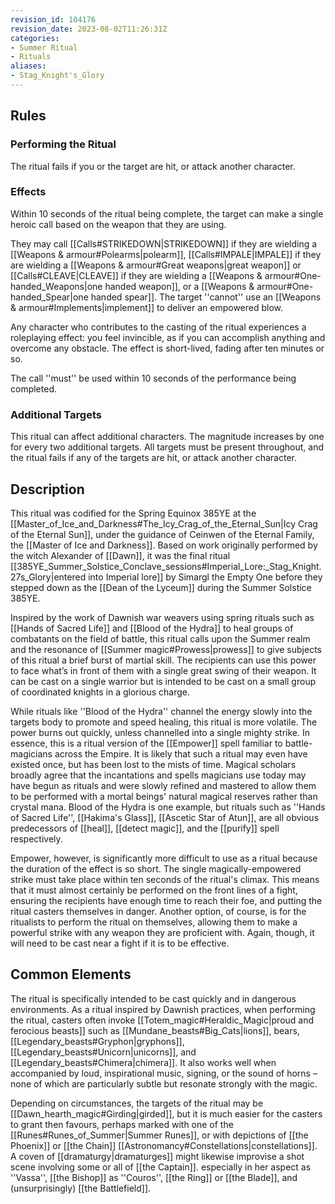 ```yaml
---
revision_id: 104176
revision_date: 2023-08-02T11:26:31Z
categories:
- Summer Ritual
- Rituals
aliases:
- Stag_Knight's_Glory
---
```


## Rules

### Performing the Ritual
 

The ritual fails if you or the target are hit, or attack another character.
### Effects
Within 10 seconds of the ritual being complete, the target can make a single heroic call based on the weapon that they are using. 

They may call [[Calls#STRIKEDOWN|STRIKEDOWN]] if they are wielding a [[Weapons & armour#Polearms|polearm]], [[Calls#IMPALE|IMPALE]] if they are wielding a [[Weapons & armour#Great weapons|great weapon]] or [[Calls#CLEAVE|CLEAVE]] if they are wielding a [[Weapons & armour#One-handed_Weapons|one handed weapon]], or a [[Weapons & armour#One-handed_Spear|one handed spear]]. The target ''cannot'' use an [[Weapons & armour#Implements|implement]] to deliver an empowered blow.

Any character who contributes to the casting of the ritual experiences a roleplaying effect: you feel invincible, as if you can accomplish anything and overcome any obstacle. The effect is short-lived, fading after ten minutes or so.

The call ''must'' be used within 10 seconds of the performance being completed.

### Additional Targets
This ritual can affect additional characters. The magnitude increases by one for every two additional targets. All targets must be present throughout, and the ritual fails if any of the targets are hit, or attack another character.

## Description
This ritual was codified for the Spring Equinox 385YE at the [[Master_of_Ice_and_Darkness#The_Icy_Crag_of_the_Eternal_Sun|Icy Crag of the Eternal Sun]], under the guidance of Ceinwen of the Eternal Family, the [[Master of Ice and Darkness]]. Based on work originally performed by the witch Alexander of [[Dawn]], it was the final ritual [[385YE_Summer_Solstice_Conclave_sessions#Imperial_Lore:_Stag_Knight.27s_Glory|entered into Imperial lore]] by Simargl the Empty One before they stepped down as the [[Dean of the Lyceum]] during the Summer Solstice 385YE.

Inspired by the work of Dawnish war weavers using spring rituals such as [[Hands of Sacred Life]] and [[Blood of the Hydra]] to heal groups of combatants on the field of battle, this ritual calls upon the Summer realm and the resonance of [[Summer magic#Prowess|prowess]] to give subjects of this ritual a brief burst of martial skill. The recipients can use this power to face what’s in front of them with a single great swing of their weapon. It can be cast on a single warrior but is intended to be cast on a small group of coordinated knights in a glorious charge.

While rituals like ''Blood of the Hydra'' channel the energy slowly into the targets body to promote and speed healing, this ritual is more volatile. The power burns out quickly, unless channelled into a single mighty strike. In essence, this is a ritual version of the [[Empower]] spell familiar to battle-magicians across the Empire. It is likely that such a ritual may even have existed once, but has been lost to the mists of time. Magical scholars broadly agree that the incantations and spells magicians use today may have begun as rituals and were slowly refined and mastered to allow them to be performed with a mortal beings' natural magical reserves rather than crystal mana. Blood of the Hydra is one example, but rituals such as ''Hands of Sacred Life'', [[Hakima's Glass]], [[Ascetic Star of Atun]], are all obvious predecessors of [[heal]], [[detect magic]], and the [[purify]] spell respectively.

Empower, however, is significantly more difficult to use as a ritual because the duration of the effect is so short. The single magically-empowered strike must take place within ten seconds of the ritual's climax. This means that it must almost certainly be performed on the front lines of a fight, ensuring the recipients have enough time to reach their foe, and putting the ritual casters themselves in danger.  Another option, of course, is for the ritualists to perform the ritual on themselves, allowing them to make a powerful strike with any weapon they are proficient with. Again, though, it will need to be cast near a fight if it is to be effective.

## Common Elements
The ritual is specifically intended to be cast quickly and in dangerous environments. As a ritual inspired by Dawnish practices, when performing the ritual, casters often invoke [[Totem_magic#Heraldic_Magic|proud and ferocious beasts]] such as [[Mundane_beasts#Big_Cats|lions]], bears, [[Legendary_beasts#Gryphon|gryphons]], [[Legendary_beasts#Unicorn|unicorns]], and [[Legendary_beasts#Chimera|chimera]]. It also works well when accompanied by loud, inspirational music, signing, or the sound of horns – none of which are particularly subtle but resonate strongly with the magic.

Depending on circumstances, the targets of the ritual may be [[Dawn_hearth_magic#Girding|girded]], but it is much easier for the casters to grant then favours, perhaps marked with one of the [[Runes#Runes_of_Summer|Summer Runes]], or with depictions of [[the Phoenix]] or [[the Chain]] [[Astronomancy#Constellations|constellations]]. A coven of [[dramaturgy|dramaturges]] might likewise improvise a shot scene involving some or all of [[the Captain]]. especially in her aspect as ''Vassa'', [[the Bishop]] as ''Couros'', [[the Ring]] or [[the Blade]], and (unsurprisingly) [[the Battlefield]].

